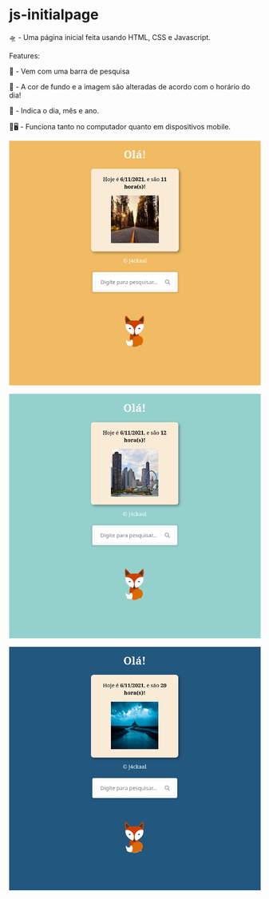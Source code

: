 # js-initialpage

🛸    - Uma página inicial feita usando HTML, CSS e Javascript.


Features:


🔎    - Vem com uma barra de pesquisa


🌠    - A cor de fundo e a imagem são alteradas de acordo com o horário do dia!


📅    - Indica o dia, mês e ano.


📱🖥  - Funciona tanto no computador quanto em dispositivos mobile.


![](day.png)

![](afternoon.png)

![](night.png)
